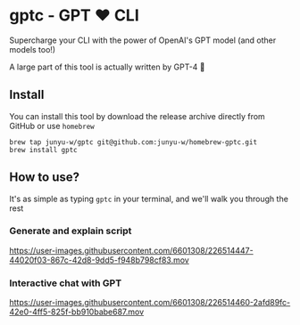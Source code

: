 # gptc - GPT ❤️ CLI

Supercharge your CLI with the power of OpenAI's GPT model (and other models too!)

A large part of this tool is actually written by GPT-4 🧠

## Install

You can install this tool by download the release archive directly from GitHub or use `homebrew`
```{bash}
brew tap junyu-w/gptc git@github.com:junyu-w/homebrew-gptc.git
brew install gptc
```

## How to use?

It's as simple as typing `gptc` in your terminal, and we'll walk you through the rest

### Generate and explain script

https://user-images.githubusercontent.com/6601308/226514447-44020f03-867c-42d8-9dd5-f948b798cf83.mov

### Interactive chat with GPT

https://user-images.githubusercontent.com/6601308/226514460-2afd89fc-42e0-4ff5-825f-bb910babe687.mov


